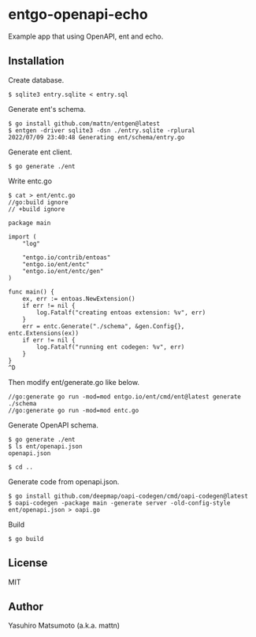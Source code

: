 # entgo-openapi-echo

Example app that using OpenAPI, ent and echo.

## Installation

Create database.

```
$ sqlite3 entry.sqlite < entry.sql
```

Generate ent's schema.

```
$ go install github.com/mattn/entgen@latest
$ entgen -driver sqlite3 -dsn ./entry.sqlite -rplural
2022/07/09 23:40:48 Generating ent/schema/entry.go  

```

Generate ent client.

```
$ go generate ./ent
```

Write entc.go

```
$ cat > ent/entc.go
//go:build ignore
// +build ignore

package main

import (
	"log"

	"entgo.io/contrib/entoas"
	"entgo.io/ent/entc"
	"entgo.io/ent/entc/gen"
)

func main() {
	ex, err := entoas.NewExtension()
	if err != nil {
		log.Fatalf("creating entoas extension: %v", err)
	}
	err = entc.Generate("./schema", &gen.Config{}, entc.Extensions(ex))
	if err != nil {
		log.Fatalf("running ent codegen: %v", err)
	}
}
^D
```

Then modify ent/generate.go like below.

```
//go:generate go run -mod=mod entgo.io/ent/cmd/ent@latest generate ./schema
//go:generate go run -mod=mod entc.go
```

Generate OpenAPI schema.

```
$ go generate ./ent
$ ls ent/openapi.json
openapi.json

$ cd ..
```

Generate code from openapi.json.

```
$ go install github.com/deepmap/oapi-codegen/cmd/oapi-codegen@latest
$ oapi-codegen -package main -generate server -old-config-style ent/openapi.json > oapi.go
```

Build

```
$ go build
```

## License

MIT

## Author

Yasuhiro Matsumoto (a.k.a. mattn)
